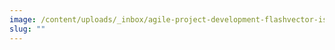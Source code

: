 ```yaml
---
image: /content/uploads/_inbox/agile-project-development-flashvector-istock-getty-images-2149784445-2160477593.png
slug: ""
---
```

